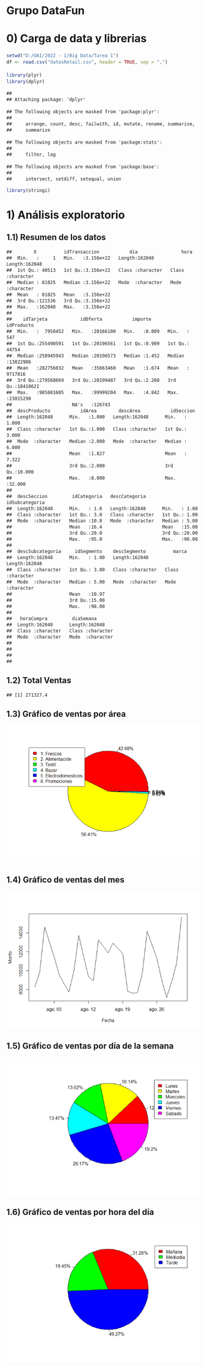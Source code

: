 Grupo DataFun
================

# 0) Carga de data y librerias

``` r
setwd("D:/UAI/2022 - 1/Big Data/Tarea 1")
df <- read.csv("datosRetail.csv", header = TRUE, sep = ",")

library(plyr)
library(dplyr)
```

    ## 
    ## Attaching package: 'dplyr'

    ## The following objects are masked from 'package:plyr':
    ## 
    ##     arrange, count, desc, failwith, id, mutate, rename, summarise,
    ##     summarize

    ## The following objects are masked from 'package:stats':
    ## 
    ##     filter, lag

    ## The following objects are masked from 'package:base':
    ## 
    ##     intersect, setdiff, setequal, union

``` r
library(stringi)
```

# 1) Análisis exploratorio

## 1.1) Resumen de los datos

    ##        X          idTransaccion           dia                hora          
    ##  Min.   :     1   Min.   :3.156e+22   Length:162048      Length:162048     
    ##  1st Qu.: 40513   1st Qu.:3.156e+22   Class :character   Class :character  
    ##  Median : 81025   Median :3.156e+22   Mode  :character   Mode  :character  
    ##  Mean   : 81025   Mean   :3.156e+22                                        
    ##  3rd Qu.:121536   3rd Qu.:3.156e+22                                        
    ##  Max.   :162048   Max.   :3.156e+22                                        
    ##                                                                            
    ##    idTarjeta            idOferta           importe        idProducto      
    ##  Min.   :  7958452   Min.   :20166100   Min.   :0.009   Min.   :     547  
    ##  1st Qu.:255490591   1st Qu.:20196561   1st Qu.:0.909   1st Qu.:   44754  
    ##  Median :258945943   Median :20196573   Median :1.452   Median :13822986  
    ##  Mean   :282756032   Mean   :35663460   Mean   :1.674   Mean   : 9717816  
    ##  3rd Qu.:279568669   3rd Qu.:20199487   3rd Qu.:2.260   3rd Qu.:18410621  
    ##  Max.   :985881605   Max.   :99999204   Max.   :4.842   Max.   :23015290  
    ##                      NA's   :126743                                       
    ##  descProducto           idArea        descArea           idSeccion     
    ##  Length:162048      Min.   :1.000   Length:162048      Min.   : 1.000  
    ##  Class :character   1st Qu.:1.000   Class :character   1st Qu.: 3.000  
    ##  Mode  :character   Median :2.000   Mode  :character   Median : 6.000  
    ##                     Mean   :1.827                      Mean   : 7.322  
    ##                     3rd Qu.:2.000                      3rd Qu.:10.000  
    ##                     Max.   :8.000                      Max.   :32.000  
    ##                                                                        
    ##  descSeccion         idCategoria   descCategoria      idSubcategoria 
    ##  Length:162048      Min.   : 1.0   Length:162048      Min.   : 1.00  
    ##  Class :character   1st Qu.: 3.0   Class :character   1st Qu.: 1.00  
    ##  Mode  :character   Median :10.0   Mode  :character   Median : 5.00  
    ##                     Mean   :16.4                      Mean   :15.08  
    ##                     3rd Qu.:20.0                      3rd Qu.:20.00  
    ##                     Max.   :95.0                      Max.   :90.00  
    ##                                                                      
    ##  descSubcategoria     idSegmento    descSegmento          marca          
    ##  Length:162048      Min.   : 1.00   Length:162048      Length:162048     
    ##  Class :character   1st Qu.: 3.00   Class :character   Class :character  
    ##  Mode  :character   Median : 5.00   Mode  :character   Mode  :character  
    ##                     Mean   :10.97                                        
    ##                     3rd Qu.:15.00                                        
    ##                     Max.   :98.00                                        
    ##                                                                          
    ##   horaCompra         diaSemana        
    ##  Length:162048      Length:162048     
    ##  Class :character   Class :character  
    ##  Mode  :character   Mode  :character  
    ##                                       
    ##                                       
    ##                                       
    ## 

## 1.2) Total Ventas

    ## [1] 271327.4

## 1.3) Gráfico de ventas por área

![](README_files/figure-gfm/unnamed-chunk-4-1.png)<!-- -->

## 1.4) Gráfico de ventas del mes

![](README_files/figure-gfm/unnamed-chunk-5-1.png)<!-- -->

## 1.5) Gráfico de ventas por día de la semana

![](README_files/figure-gfm/unnamed-chunk-6-1.png)<!-- -->

## 1.6) Gráfico de ventas por hora del día

![](README_files/figure-gfm/unnamed-chunk-7-1.png)<!-- -->
